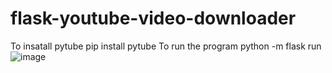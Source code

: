 # flask-youtube-video-downloader
To insatall pytube
pip install pytube
To run the program
python -m flask run
![image](https://user-images.githubusercontent.com/73519895/181492148-e7da6d0f-6e74-49a3-8c06-f3659fce48ef.png)
